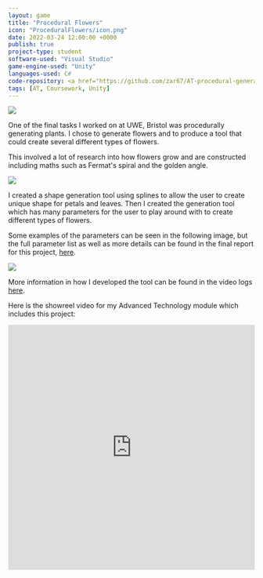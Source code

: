 ```yaml
---
layout: game
title: "Procedural Flowers"
icon: "ProceduralFlowers/icon.png"
date: 2022-03-24 12:00:00 +0000
publish: true
project-type: student
software-used: "Visual Studio"
game-engine-used: "Unity"
languages-used: C#
code-repository: <a href="https://github.com/zar67/AT-procedural-generation" target="_blank">GitHub</a>
tags: [AT, Coursework, Unity]
---
```


<img src="{{ site.baseurl }}/assets/ProceduralFlowers/flower-field.png"/>

One of the final tasks I worked on at UWE, Bristol was procedurally generating plants. I chose to generate flowers and to produce a tool that could create several different types of flowers. 

This involved a lot of research into how flowers grow and are constructed including maths such as Fermat's spiral and the golden angle. 

<img src="{{ site.baseurl }}/assets/ProceduralFlowers/flower-types.png"/>

I created a shape generation tool using splines to allow the user to create unique shape for petals and leaves. Then I created the generation tool which has many parameters for the user to play around with to create different types of flowers.

Some examples of the parameters can be seen in the following image, but the full parameter list as well as more details can be found in the final report for this project, <a href="{{site.baseurl}}/assets/ProceduralFlowers/ProceduralFlowers-Report.pdf" target="_blank">here</a>.

<img src="{{ site.baseurl }}/assets/ProceduralFlowers/parameters-example.png"/>

More information in how I developed the tool can be found in the video logs <a href="https://youtube.com/playlist?list=PLFrr5q99QVCgQ9nvAoHRC83NKl4EfjXSu" target="_blank">here</a>.

Here is the showreel video for my Advanced Technology module which includes this project:
<div class="iframe-container">
<iframe width="100%" height="500" src="https://www.youtube.com/embed/mSP73pqTBzw?si=9Rcm0D7AMOSqAF5B" frameborder="0" allowfullscreen></iframe>
</div>